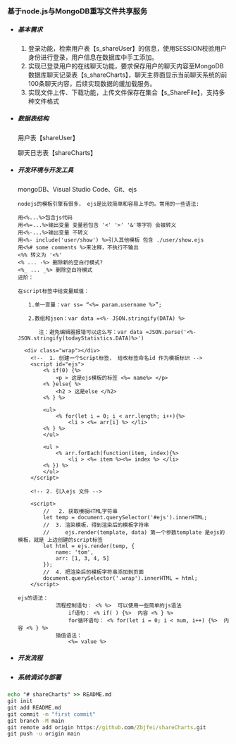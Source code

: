 ### 基于node.js与MongoDB重写文件共享服务

* ##### 基本需求

  1. 登录功能，检索用户表【s_shareUser】的信息，使用SESSION校验用户身份进行登录，用户信息在数据库中手工添加。
  2. 实现已登录用户的在线聊天功能，要求保存用户的聊天内容至MongoDB数据库聊天记录表【s_shareCharts】，聊天主界面显示当前聊天系统的前100条聊天内容，后续实现数据的缓加载服务。
  3. 实现文件上传、下载功能，上传文件保存在集合【s_ShareFile】，支持多种文件格式

  

* ##### 数据表结构

  用户表【shareUser】

  聊天日志表【shareCharts】

* ##### 开发环境与开发工具

  mongoDB、Visual Studio Code、Git、ejs
  
  ```ejs
  nodejs的模板引擎有很多， ejs是比较简单和容易上手的。常用的一些语法:
  
  用<%...%>包含js代码
  用<%=...%>输出变量 变量若包含 '<' '>' '&'等字符 会被转义
  用<%-...%>输出变量 不转义
  用<%- include('user/show') %>引入其他模板 包含 ./user/show.ejs
  用<%# some comments %>来注释，不执行不输出
  <%% 转义为 '<%'
  <% ... -%> 删除新的空白行模式?
  <%_ ... _%> 删除空白符模式
  进阶：
  
  在script标签中给变量赋值：
  
  　　1.单一变量：var ss= “<%= param.username %>”;
  
  　　2.数组和json：var data =<%- JSON.stringify(DATA) %>
  
  　　　　注：避免编辑器报错可以这么写：var data =JSON.parse('<%- JSON.stringify(todayStatistics.DATA)%>')
  ```
  
  ```ejs
    <div class="wrap"></div>
      <!--  1. 创建一个Script标签， 给改标签命名id 作为模板标识 -->
      <script id="ejs">
          <% if(0) {%> 
              <p > 这是ejs模板的标签 <%= name%> </p>
          <% }else{ %>
              <h2 > 这是else </h2>
          <% } %>
  
          <ul>
              <% for(let i = 0; i < arr.length; i++){%> 
                  <li > <%= arr[i] %> </li>
          <% } %> 
          </ul>
  
          <ul >
              <% arr.forEach(function(item, index){%> 
                  <li > <%= item %><%= index %> </li>
          <% }) %>
          </ul>
      </script>
  
      <!-- 2. 引入ejs 文件 -->
  
      <script>
          //   2. 获取模板HTML字符串
          let temp = document.querySelector('#ejs').innerHTML;
          //  3. 渲染模板，得到渲染后的模板字符串
          //     ejs.render(template, data) 第一个参数template 是ejs的模板，就是 上边创建的script标签
          let html = ejs.render(temp, {
              name: 'tom',
              arr: [1, 3, 4, 5]
          });
          //  4. 把渲染后的模板字符串添加到页面 
          document.querySelector('.wrap').innerHTML = html;
      </script>
  
  ```
  
  ```ejs
  ejs的语法：
              流程控制语句： <% %>  可以使用一些简单的js语法
                  if语句： <% if( ) {%>  内容 <% } %>
                  for循环语句： <% for(let i = 0; i < num, i++) {%>  内容 <% } %>
              插值语法：
                  <%= value %>
  
  ```
  
  





* ##### 开发流程





* ##### 系统调试与部署





```cmd
echo "# shareCharts" >> README.md
git init
git add README.md
git commit -m "first commit"
git branch -M main
git remote add origin https://github.com/Zbjfei/shareCharts.git
git push -u origin main
```










